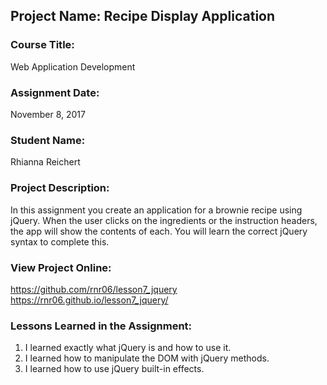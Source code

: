 ## Project Name:  Recipe Display Application

### Course Title:
Web Application Development

### Assignment Date:  
November 8, 2017

### Student Name:  
Rhianna Reichert

### Project Description:
In this assignment you create an application for a brownie recipe using jQuery. When the user clicks on the ingredients or the instruction headers, the app will show the contents of each. You will learn the correct jQuery syntax to complete this.

### View Project Online:
https://github.com/rnr06/lesson7_jquery <br />
https://rnr06.github.io/lesson7_jquery/

### Lessons Learned in the Assignment:
1. I learned exactly what jQuery is and how to use it.
2. I learned how to manipulate the DOM with jQuery methods.
3. I learned how to use jQuery built-in effects.

